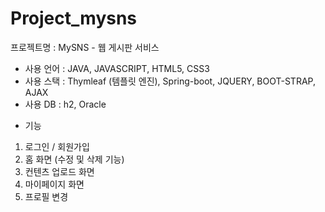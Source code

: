 # Project_mysns

프로젝트명 : MySNS - 웹 게시판 서비스

- 사용 언어 : JAVA, JAVASCRIPT, HTML5, CSS3
- 사용 스택 : Thymleaf (템플릿 엔진), Spring-boot, JQUERY, BOOT-STRAP, AJAX 
- 사용 DB : h2, Oracle

* 기능 

1. 로그인 / 회원가입
2. 홈 화면 (수정 및 삭제 기능)
3. 컨텐츠 업로드 화면
4. 마이페이지 화면
5. 프로필 변경
